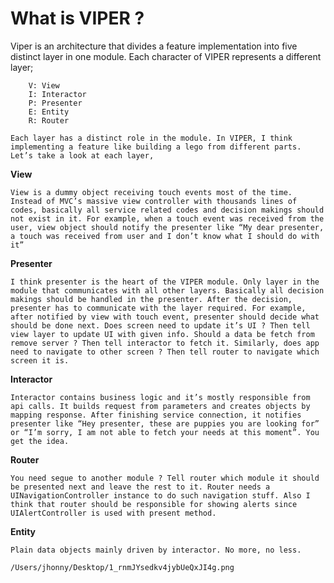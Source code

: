 #   What is VIPER ?

Viper is an architecture that divides a feature implementation into five distinct layer in one module. Each character of VIPER represents a different layer;

```
    V: View
    I: Interactor
    P: Presenter
    E: Entity
    R: Router

```
    Each layer has a distinct role in the module. In VIPER, I think implementing a feature like building a lego from different parts. Let’s take a look at each layer,

 **View**

    View is a dummy object receiving touch events most of the time. Instead of MVC’s massive view controller with thousands lines of codes, basically all service related codes and decision makings should not exist in it. For example, when a touch event was received from the user, view object should notify the presenter like “My dear presenter, a touch was received from user and I don’t know what I should do with it”
    
**Presenter**

    I think presenter is the heart of the VIPER module. Only layer in the module that communicates with all other layers. Basically all decision makings should be handled in the presenter. After the decision, presenter has to communicate with the layer required. For example, after notified by view with touch event, presenter should decide what should be done next. Does screen need to update it’s UI ? Then tell view layer to update UI with given info. Should a data be fetch from remove server ? Then tell interactor to fetch it. Similarly, does app need to navigate to other screen ? Then tell router to navigate which screen it is.
    
**Interactor**

    Interactor contains business logic and it’s mostly responsible from api calls. It builds request from parameters and creates objects by mapping response. After finishing service connection, it notifies presenter like “Hey presenter, these are puppies you are looking for” or “I’m sorry, I am not able to fetch your needs at this moment”. You get the idea.
**Router**
    
    You need segue to another module ? Tell router which module it should be presented next and leave the rest to it. Router needs a UINavigationController instance to do such navigation stuff. Also I think that router should be responsible for showing alerts since UIAlertController is used with present method.
    
**Entity**

    Plain data objects mainly driven by interactor. No more, no less.
    
``/Users/jhonny/Desktop/1_rnmJYsedkv4jybUeQxJI4g.png``
